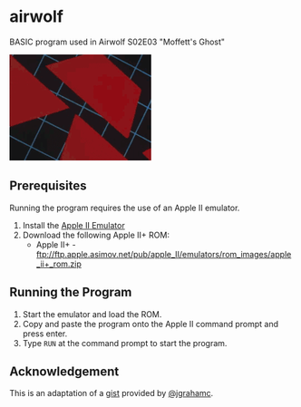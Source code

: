 # airwolf
BASIC program used in Airwolf S02E03 "Moffett's Ghost"

![](images/title.gif)

## Prerequisites
Running the program requires the use of an Apple II emulator.

1. Install the [Apple II Emulator](http://www.virtualii.com/)
2. Download the following Apple II+ ROM:
    * Apple II+ - ftp://ftp.apple.asimov.net/pub/apple_II/emulators/rom_images/apple_ii+_rom.zip
    
## Running the Program
1. Start the emulator and load the ROM.
2. Copy and paste the program onto the Apple II command prompt and press enter.
3. Type `RUN` at the command prompt to start the program.

## Acknowledgement
This is an adaptation of a [gist](https://gist.github.com/jgrahamc/926a7854c2668f20edb58fe62ac3f99f) provided by [@jgrahamc](https://github.com/jgrahamc).
